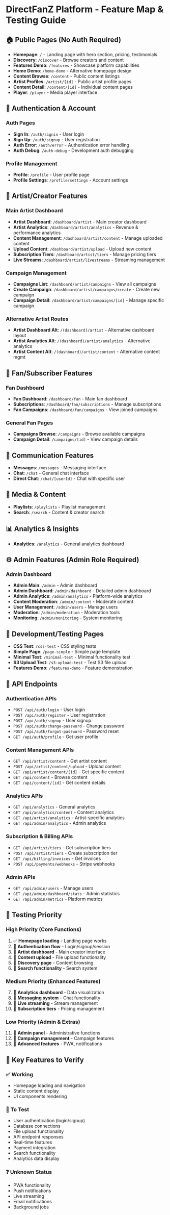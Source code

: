 # DirectFanZ Platform - Feature Map & Testing Guide

## 🏠 **Public Pages** (No Auth Required)
- **Homepage**: `/` - Landing page with hero section, pricing, testimonials
- **Discovery**: `/discover` - Browse creators and content
- **Features Demo**: `/features` - Showcase platform capabilities  
- **Home Demo**: `/home-demo` - Alternative homepage design
- **Content Browse**: `/content` - Public content listings
- **Artist Profiles**: `/artist/[id]` - Public artist profile pages
- **Content Detail**: `/content/[id]` - Individual content pages
- **Player**: `/player` - Media player interface

## 🔐 **Authentication & Account**
### Auth Pages
- **Sign In**: `/auth/signin` - User login
- **Sign Up**: `/auth/signup` - User registration  
- **Auth Error**: `/auth/error` - Authentication error handling
- **Auth Debug**: `/auth-debug` - Development auth debugging

### Profile Management
- **Profile**: `/profile` - User profile page
- **Profile Settings**: `/profile/settings` - Account settings

## 🎨 **Artist/Creator Features** 
### Main Artist Dashboard
- **Artist Dashboard**: `/dashboard/artist` - Main creator dashboard
- **Artist Analytics**: `/dashboard/artist/analytics` - Revenue & performance analytics
- **Content Management**: `/dashboard/artist/content` - Manage uploaded content
- **Upload Content**: `/dashboard/artist/upload` - Upload new content
- **Subscription Tiers**: `/dashboard/artist/tiers` - Manage pricing tiers
- **Live Streams**: `/dashboard/artist/livestreams` - Streaming management

### Campaign Management
- **Campaigns List**: `/dashboard/artist/campaigns` - View all campaigns
- **Create Campaign**: `/dashboard/artist/campaigns/create` - Create new campaign
- **Campaign Detail**: `/dashboard/artist/campaigns/[id]` - Manage specific campaign

### Alternative Artist Routes
- **Artist Dashboard Alt**: `/(dashboard)/artist` - Alternative dashboard layout
- **Artist Analytics Alt**: `/(dashboard)/artist/analytics` - Alternative analytics
- **Artist Content Alt**: `/(dashboard)/artist/content` - Alternative content mgmt

## 🎯 **Fan/Subscriber Features**
### Fan Dashboard  
- **Fan Dashboard**: `/dashboard/fan` - Main fan dashboard
- **Subscriptions**: `/dashboard/fan/subscriptions` - Manage subscriptions
- **Fan Campaigns**: `/dashboard/fan/campaigns` - View joined campaigns

### General Fan Pages
- **Campaigns Browse**: `/campaigns` - Browse available campaigns
- **Campaign Detail**: `/campaigns/[id]` - View campaign details

## 💬 **Communication Features**
- **Messages**: `/messages` - Messaging interface
- **Chat**: `/chat` - General chat interface  
- **Direct Chat**: `/chat/[userId]` - Chat with specific user

## 🎵 **Media & Content**
- **Playlists**: `/playlists` - Playlist management
- **Search**: `/search` - Content & creator search

## 📊 **Analytics & Insights**
- **Analytics**: `/analytics` - General analytics dashboard

## ⚙️ **Admin Features** (Admin Role Required)
### Admin Dashboard
- **Admin Main**: `/admin` - Admin dashboard
- **Admin Dashboard**: `/admin/dashboard` - Detailed admin dashboard
- **Admin Analytics**: `/admin/analytics` - Platform-wide analytics
- **Content Moderation**: `/admin/content` - Moderate content
- **User Management**: `/admin/users` - Manage users
- **Moderation**: `/admin/moderation` - Moderation tools
- **Monitoring**: `/admin/monitoring` - System monitoring

## 🔧 **Development/Testing Pages**
- **CSS Test**: `/css-test` - CSS styling tests
- **Simple Page**: `/page-simple` - Simple page template
- **Minimal Test**: `/minimal-test` - Minimal functionality test
- **S3 Upload Test**: `/s3-upload-test` - Test S3 file upload
- **Features Demo**: `/features-demo` - Feature demonstration

## 🚀 **API Endpoints**

### Authentication APIs
- `POST /api/auth/login` - User login
- `POST /api/auth/register` - User registration  
- `POST /api/auth/signup` - User signup
- `POST /api/auth/change-password` - Change password
- `POST /api/auth/forgot-password` - Password reset
- `GET /api/auth/profile` - Get user profile

### Content Management APIs  
- `GET /api/artist/content` - Get artist content
- `POST /api/artist/content/upload` - Upload content
- `GET /api/artist/content/[id]` - Get specific content
- `GET /api/content` - Browse content
- `GET /api/content/[id]` - Get content details

### Analytics APIs
- `GET /api/analytics` - General analytics
- `GET /api/analytics/content` - Content analytics
- `GET /api/artist/analytics` - Artist-specific analytics
- `GET /api/admin/analytics` - Admin analytics

### Subscription & Billing APIs
- `GET /api/artist/tiers` - Get subscription tiers
- `POST /api/artist/tiers` - Create subscription tier
- `GET /api/billing/invoices` - Get invoices
- `POST /api/payments/webhooks` - Stripe webhooks

### Admin APIs
- `GET /api/admin/users` - Manage users
- `GET /api/admin/dashboard/stats` - Admin statistics
- `GET /api/admin/metrics` - Platform metrics

## 🧪 **Testing Priority**

### High Priority (Core Functions)
1. ✅ **Homepage loading** - Landing page works
2. 🔄 **Authentication flow** - Login/signup/session
3. 🔄 **Artist dashboard** - Main creator interface
4. 🔄 **Content upload** - File upload functionality
5. 🔄 **Discovery page** - Content browsing
6. 🔄 **Search functionality** - Search system

### Medium Priority (Enhanced Features)  
7. 🔄 **Analytics dashboard** - Data visualization
8. 🔄 **Messaging system** - Chat functionality
9. 🔄 **Live streaming** - Stream management
10. 🔄 **Subscription tiers** - Pricing management

### Low Priority (Admin & Extras)
11. 🔄 **Admin panel** - Administrative functions
12. 🔄 **Campaign management** - Campaign features
13. 🔄 **Advanced features** - PWA, notifications

## 🎯 **Key Features to Verify**

### ✅ **Working**
- Homepage loading and navigation
- Static content display
- UI components rendering

### 🔄 **To Test**
- User authentication (login/signup)
- Database connections
- File upload functionality  
- API endpoint responses
- Real-time features
- Payment integration
- Search functionality
- Analytics data display

### ❓ **Unknown Status**  
- PWA functionality
- Push notifications
- Live streaming
- Email notifications
- Background jobs